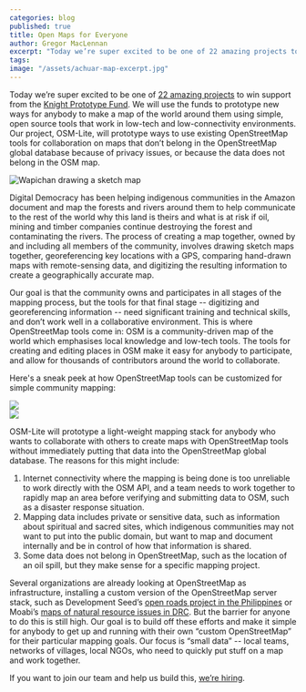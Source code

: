 ```yaml
---
categories: blog
published: true
title: Open Maps for Everyone
author: Gregor MacLennan
excerpt: "Today we’re super excited to be one of 22 amazing projects to win support from the Knight Prototype Fund. We will use the funds to prototype new ways for anybody to make a map of the world around them using simple, open source tools that work in low-tech and low-connectivity environments."
tags:
image: "/assets/achuar-map-excerpt.jpg"
---
```

Today we’re super excited to be one of [22 amazing projects](http://www.knightfoundation.org/blogs/knightblog/2015/8/4/22-ideas-win-knight-prototype-fund-support/) to win support from the [Knight Prototype Fund](http://www.knightfoundation.org/funding-initiatives/knight-prototype-fund/). We will use the funds to prototype new ways for anybody to make a map of the world around them using simple, open source tools that work in low-tech and low-connectivity environments. Our project, OSM-Lite, will prototype ways to use existing OpenStreetMap tools for collaboration on maps that don’t belong in the OpenStreetMap global database because of privacy issues, or because the data does not belong in the OSM map.

![Wapichan drawing a sketch map](/assets/wapichan-map-making.jpg)

Digital Democracy has been helping indigenous communities in the Amazon document and map the forests and rivers around them to help communicate to the rest of the world why this land is theirs and what is at risk if oil, mining and timber companies continue destroying the forest and contaminating the rivers. The process of creating a map together, owned by and including all members of the community, involves drawing sketch maps together, georeferencing key locations with a GPS, comparing hand-drawn maps with remote-sensing data, and digitizing the resulting information to create a geographically accurate map.

Our goal is that the community owns and participates in all stages of the mapping process, but the tools for that final stage -- digitizing and georeferencing information -- need significant training and technical skills, and don’t work well in a collaborative environment. This is where OpenStreetMap tools come in: OSM is a community-driven map of the world which emphasises local knowledge and low-tech tools. The tools for creating and editing places in OSM make it easy for anybody to participate, and allow for thousands of contributors around the world to collaborate.

Here's a sneak peek at how OpenStreetMap tools can be customized for simple community mapping:

<div class="full-width">
<img src="/assets/idediting-part-1.gif">
</div>

<div class="full-width">
<img src="/assets/idediting-part-2.gif">
</div>

OSM-Lite will prototype a light-weight mapping stack for anybody who wants to collaborate with others to create maps with OpenStreetMap tools without immediately putting that data into the OpenStreetMap global database. The reasons for this might include:

1. Internet connectivity where the mapping is being done is too unreliable to work directly with the OSM API, and a team needs to work together to rapidly map an area before verifying and submitting data to OSM, such as a disaster response situation.
2. Mapping data includes private or sensitive data, such as information about spiritual and sacred sites, which indigenous communities may not want to put into the public domain, but want to map and document internally and be in control of how that information is shared.
3. Some data does not belong in OpenStreetMap, such as the location of an oil spill, but they make sense for a specific mapping project.

Several organizations are already looking at OpenStreetMap as infrastructure, installing a custom version of the OpenStreetMap server stack, such as Development Seed’s [open roads project in the Philippines](https://developmentseed.org/blog/2015/04/15/openstreetmap-for-government/) or Moabi’s [maps of natural resource issues in DRC](http://rdc.moabi.org/en/). But the barrier for anyone to do this is still high. Our goal is to build off these efforts and make it simple for anybody to get up and running with their own “custom OpenStreetMap” for their particular mapping goals. Our focus is “small data” -- local teams, networks of villages, local NGOs, who need to quickly put stuff on a map and work together.

If you want to join our team and help us build this, [we’re hiring](http://www.tieppu.com/jobs/).
